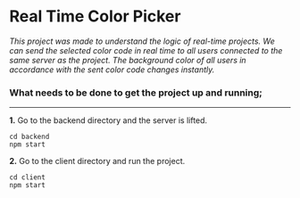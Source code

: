 # Real Time Color Picker

_This project was made to understand the logic of real-time projects. We can send the selected color code in real time to all users connected to the same server as the project. The background color of all users in accordance with the sent color code changes instantly._

### What needs to be done to get the project up and running;
---
**1.** Go to the backend directory and the server is lifted.

```
cd backend
npm start
```

**2.** Go to the client directory and run the project.

```
cd client
npm start
```
